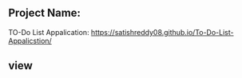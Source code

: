 ## Project Name:
TO-Do List Appalication:
https://satishreddy08.github.io/To-Do-List-Appalicstion/
## view
